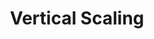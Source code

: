 ---
title: Vertical Scaling
menu:
  docs_{{ .version }}:
    identifier: guides-proxysql-scaling-vertical
    name: Vertical Scaling
    parent: guides-proxysql-scaling
    weight: 20
menu_name: docs_{{ .version }}
---
